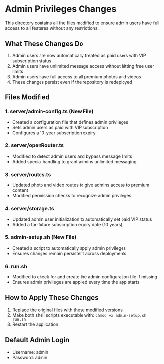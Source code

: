 # Admin Privileges Changes

This directory contains all the files modified to ensure admin users have full access to all features without any restrictions.

## What These Changes Do

1. Admin users are now automatically treated as paid users with VIP subscription status
2. Admin users have unlimited message access without hitting free user limits
3. Admin users have full access to all premium photos and videos
4. These changes persist even if the repository is redeployed

## Files Modified

### 1. server/admin-config.ts (New File)
- Created a configuration file that defines admin privileges
- Sets admin users as paid with VIP subscription
- Configures a 10-year subscription expiry

### 2. server/openRouter.ts
- Modified to detect admin users and bypass message limits
- Added special handling to grant admins unlimited messaging

### 3. server/routes.ts
- Updated photo and video routes to give admins access to premium content
- Modified permission checks to recognize admin privileges

### 4. server/storage.ts
- Updated admin user initialization to automatically set paid VIP status
- Added a far-future subscription expiry date (10 years)

### 5. admin-setup.sh (New File)
- Created a script to automatically apply admin privileges
- Ensures changes remain persistent across deployments

### 6. run.sh
- Modified to check for and create the admin configuration file if missing
- Ensures admin privileges are applied every time the app starts

## How to Apply These Changes

1. Replace the original files with these modified versions
2. Make both shell scripts executable with: `chmod +x admin-setup.sh run.sh`
3. Restart the application

## Default Admin Login
- Username: admin
- Password: admin